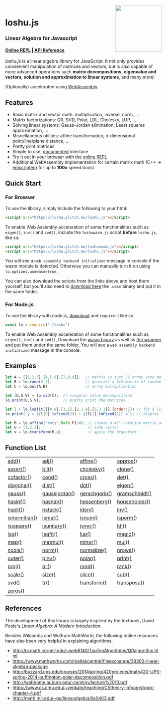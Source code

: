 <img src="https://cdn.glitch.com/4ccedd07-e2b9-4ccf-9add-44a186608f08%2Floshu-logo-small.png?v=1562646290711" width="150" align="right" />

# loshu.js 

### Linear Algebra for Javascript

#### [Online REPL](https://loshu.glitch.me) | [API Reference](https://loshu.glitch.me/apidoc.html)

*loshu.js* is a linear algebra library for JavaScript.
It not only provides convienient manipulation of matrices and vectors,
but is also capable of more advanced operations such **matrix decompositions**,
**eigenvalue and vectors**, **solution and approximation to linear systems**, and many more!

(Optionally) accelerated using [WebAssembly](https://webassembly.org/).

## Features

- Basic matrix and vector math: multiplication, inverse, norm, ...
- Matrix factorizations: QR, SVD, Polar, LDL, Cholesky, LUP, ...
- Solving linear systems: Gauss-Jordan elimination, Least squares approximation, ...
- Miscellaneous utilities: affine transformation, n-dimensional point/line/plane distance, ...
- Pretty print matrices
- Simple to use, [documented](https://loshu.glitch.me/apidoc.html) interface
- Try it out in your browser with the [online REPL](https://loshu.glitch.me)
- Additional WebAssembly implementation for certain matrix math (C++ → [emscripten](https://emscripten.org/)) for up to **100x** speed boost

## Quick Start

### For Browser

To use the library, simply include the following to your html:

```html
<script src="https://loshu.glitch.me/loshu.js"></script>
```

To enable Web Assembly acceleration of some functionalities such as `eigen()`, `inv()` and `svd()`, include the `loshuwasm.js` script **before** `loshu.js`, like so:

```html
<script src="https://loshu.glitch.me/loshuwasm.js"></script>
<script src="https://loshu.glitch.me/loshu.js"></script>
```

You will see a `web assembly backend initialized` message in console if the wasm module is detected. Otherwise you can manually turn it on using `lo.options.usewasm=true`.


You can also download the scripts from the links above and host them yourself, but you'll also need to [download here](https://loshu.glitch.me/loshuwasm.wasm) the `.wasm` binary and put it in the same folder.

### For Node.js

To use the library with node.js, [download](https://loshu.glitch.me/loshu.js) and `require` it like so:

```javascript
const lo = require("./loshu")
```

To enable Web Assembly acceleration of some functionalities such as `eigen()`, `inv()` and `svd()`, Download the [wasm binary](https://loshu.glitch.me/loshuwasm.wasm) 
as well as [the wrapper](https://loshu.glitch.me/loshuwasm.js) and put them under the same folder. You will see a `web assembly backend initialized` message in the console.

## Examples

```javascript
let A = [[1,2,3],[4,5,6],[7,8,9]];  // matrix is just JS array (row major)
let B = lo.rand(3,3);               // generate a 3x3 matrix of random values
let C = lo.mul(A,B)                 // array multiplication

let [U,S,V] = lo.svd(C);  // singular value decomposition
lo.print(U,S,V);          // pretty print the matrices

let l = lo.lsqfit([[0,0],[1,1],[2,1.9],[3,3.1]],{order:1}) // fit a line to data points
lo.print(`y = ${l[0].toFixed(2)} + ${l[1].toFixed(2)} x`); // display the line equation

let M = lo.affine('roty',Math.PI/4); // create a 45° rotation matrix around y axis
let u = [1,2,3];                     // some vector
let v = lo.transform(M,u);           // apply the transform

```

## Function List

| | | | |
|-|-|-|-|
|[add()](https://loshu.glitch.me/apidoc.html#add)|[adj()](https://loshu.glitch.me/apidoc.html#adj)|[affine()](https://loshu.glitch.me/apidoc.html#affine)|[approx()](https://loshu.glitch.me/apidoc.html#approx)|
|[assert()](https://loshu.glitch.me/apidoc.html#assert)|[blit()](https://loshu.glitch.me/apidoc.html#blit)|[cholesky()](https://loshu.glitch.me/apidoc.html#cholesky)|[clone()](https://loshu.glitch.me/apidoc.html#clone)|
|[cofactor()](https://loshu.glitch.me/apidoc.html#cofactor)|[cond()](https://loshu.glitch.me/apidoc.html#cond)|[cross()](https://loshu.glitch.me/apidoc.html#cross)|[det()](https://loshu.glitch.me/apidoc.html#det)|
|[diagonal()](https://loshu.glitch.me/apidoc.html#diagonal)|[dist()](https://loshu.glitch.me/apidoc.html#dist)|[dot()](https://loshu.glitch.me/apidoc.html#dot)|[eigen()](https://loshu.glitch.me/apidoc.html#eigen)|
|[gauss()](https://loshu.glitch.me/apidoc.html#gauss)|[gaussjordan()](https://loshu.glitch.me/apidoc.html#gaussjordan)|[gerschgorin()](https://loshu.glitch.me/apidoc.html#gerschgorin)|[gramschmidt()](https://loshu.glitch.me/apidoc.html#gramschmidt)|
|[hasinf()](https://loshu.glitch.me/apidoc.html#hasinf)|[hasnan()](https://loshu.glitch.me/apidoc.html#hasnan)|[hessenberg()](https://loshu.glitch.me/apidoc.html#hessenberg)|[householder()](https://loshu.glitch.me/apidoc.html#householder)|
|[hsplit()](https://loshu.glitch.me/apidoc.html#hsplit)|[hstack()](https://loshu.glitch.me/apidoc.html#hstack)|[iden()](https://loshu.glitch.me/apidoc.html#iden)|[inv()](https://loshu.glitch.me/apidoc.html#inv)|
|[ishermitian()](https://loshu.glitch.me/apidoc.html#ishermitian)|[ismat()](https://loshu.glitch.me/apidoc.html#ismat)|[isnum()](https://loshu.glitch.me/apidoc.html#isnum)|[isperm()](https://loshu.glitch.me/apidoc.html#isperm)|
|[issquare()](https://loshu.glitch.me/apidoc.html#issquare)|[isunitary()](https://loshu.glitch.me/apidoc.html#isunitary)|[isvec()](https://loshu.glitch.me/apidoc.html#isvec)|[ldl()](https://loshu.glitch.me/apidoc.html#ldl)|
|[lsq()](https://loshu.glitch.me/apidoc.html#lsq)|[lsqfit()](https://loshu.glitch.me/apidoc.html#lsqfit)|[lup()](https://loshu.glitch.me/apidoc.html#lup)|[magic()](https://loshu.glitch.me/apidoc.html#magic)|
|[map()](https://loshu.glitch.me/apidoc.html#map)|[matmul()](https://loshu.glitch.me/apidoc.html#matmul)|[minor()](https://loshu.glitch.me/apidoc.html#minor)|[mul()](https://loshu.glitch.me/apidoc.html#mul)|
|[ncols()](https://loshu.glitch.me/apidoc.html#ncols)|[norm()](https://loshu.glitch.me/apidoc.html#norm)|[normalize()](https://loshu.glitch.me/apidoc.html#normalize)|[nrows()](https://loshu.glitch.me/apidoc.html#nrows)|
|[outer()](https://loshu.glitch.me/apidoc.html#outer)|[pinv()](https://loshu.glitch.me/apidoc.html#pinv)|[polar()](https://loshu.glitch.me/apidoc.html#polar)|[print()](https://loshu.glitch.me/apidoc.html#print)|
|[proj()](https://loshu.glitch.me/apidoc.html#proj)|[qr()](https://loshu.glitch.me/apidoc.html#qr)|[rand()](https://loshu.glitch.me/apidoc.html#rand)|[rank()](https://loshu.glitch.me/apidoc.html#rank)|
|[scale()](https://loshu.glitch.me/apidoc.html#scale)|[size()](https://loshu.glitch.me/apidoc.html#size)|[slice()](https://loshu.glitch.me/apidoc.html#slice)|[sub()](https://loshu.glitch.me/apidoc.html#sub)|
|[svd()](https://loshu.glitch.me/apidoc.html#svd)|[tr()](https://loshu.glitch.me/apidoc.html#tr)|[transform()](https://loshu.glitch.me/apidoc.html#transform)|[transpose()](https://loshu.glitch.me/apidoc.html#transpose)|
|[zeros()](https://loshu.glitch.me/apidoc.html#zeros)|

## References

The development of this library is largely inspired by the textbook, David Poole's *Linear Algebra: A Modern Introduction*.

Besides Wikipedia and Wolfram MathWorld, the following online resources have also been very helpful in explaining algorithms.

- http://pi.math.cornell.edu/~web6140/TopTenAlgorithms/QRalgorithm.html
- https://www.mathworks.com/matlabcentral/fileexchange/38303-linear-algebra-package
- http://buzzard.ups.edu/courses/2014spring/420projects/math420-UPS-spring-2014-buffington-polar-decomposition.pdf
- http://webhome.auburn.edu/~tamtiny/lecture%2010.pdf
- https://www.cs.cmu.edu/~venkatg/teaching/CStheory-infoage/book-chapter-4.pdf
- http://math.mit.edu/~gs/linearalgebra/ila0403.pdf
